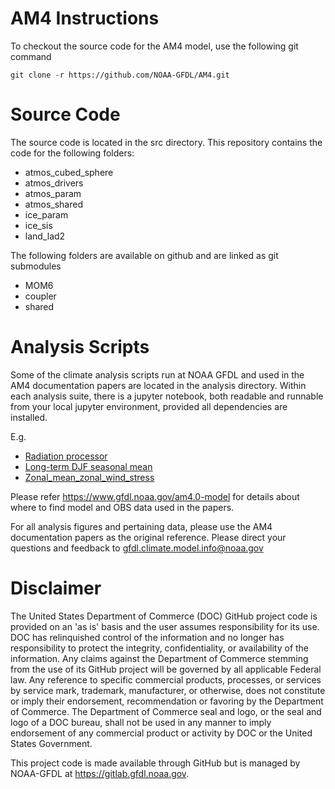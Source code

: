 # AM4 Instructions

To checkout the source code for the AM4 model, use the following git
command <br>

```
git clone -r https://github.com/NOAA-GFDL/AM4.git
```

# Source Code

The source code is located in the src directory. This repository
contains the code for the following folders:

* atmos_cubed_sphere
* atmos_drivers
* atmos_param
* atmos_shared
* ice_param
* ice_sis
* land_lad2

The following folders are available on github and are linked as git
submodules

* MOM6
* coupler
* shared

# Analysis Scripts 
Some of the climate analysis scripts run at NOAA GFDL and used in the
AM4 documentation papers are located in the analysis directory.
Within each analysis suite, there is a jupyter notebook, both readable
and runnable from your local jupyter environment, provided all
dependencies are installed.

E.g.

* [Radiation processor](analysis/cjs1/radiation_atmos_av_mon/radiation_atmos_av_mon.ipynb)
* [Long-term DJF seasonal mean](analysis/bw/bw_atmos_cru_ts_a1r/bw_atmos_monthly_cru_ts.1980-2014.ipynb) 
* [Zonal_mean_zonal_wind_stress](analysis/bw/bw_atmos_zm_atl_pac_a1r/bw_atmos_atl_pac.1980-2014.ipynb)

Please refer https://www.gfdl.noaa.gov/am4.0-model for details about
where to find model and OBS data used in the papers.

For all analysis figures and pertaining data, please use the AM4
documentation papers as the original reference.  Please direct your
questions and feedback to gfdl.climate.model.info@noaa.gov


# Disclaimer

The United States Department of Commerce (DOC) GitHub project code is
provided on an 'as is' basis and the user assumes responsibility for
its use.  DOC has relinquished control of the information and no
longer has responsibility to protect the integrity, confidentiality,
or availability of the information.  Any claims against the Department
of Commerce stemming from the use of its GitHub project will be
governed by all applicable Federal law.  Any reference to specific
commercial products, processes, or services by service mark,
trademark, manufacturer, or otherwise, does not constitute or imply
their endorsement, recommendation or favoring by the Department of
Commerce.  The Department of Commerce seal and logo, or the seal and
logo of a DOC bureau, shall not be used in any manner to imply
endorsement of any commercial product or activity by DOC or the United
States Government.

This project code is made available through GitHub but is managed by
NOAA-GFDL at https://gitlab.gfdl.noaa.gov.
